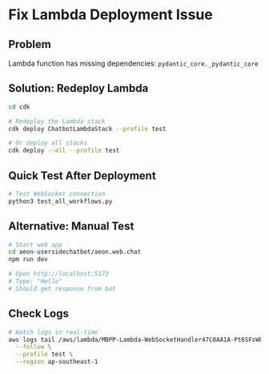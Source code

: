 # Fix Lambda Deployment Issue

## Problem
Lambda function has missing dependencies: `pydantic_core._pydantic_core`

## Solution: Redeploy Lambda

```bash
cd cdk

# Redeploy the Lambda stack
cdk deploy ChatbotLambdaStack --profile test

# Or deploy all stacks
cdk deploy --all --profile test
```

## Quick Test After Deployment

```bash
# Test WebSocket connection
python3 test_all_workflows.py
```

## Alternative: Manual Test

```bash
# Start web app
cd aeon-usersidechatbot/aeon.web.chat
npm run dev

# Open http://localhost:5173
# Type: "Hello"
# Should get response from bot
```

## Check Logs

```bash
# Watch logs in real-time
aws logs tail /aws/lambda/MBPP-Lambda-WebSocketHandler47C0AA1A-Pt6SFsWEsl2r \
  --follow \
  --profile test \
  --region ap-southeast-1
```
